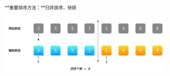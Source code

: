 **重要排序方法：**归并排序，快排

![](https://github.com/ymzeng1/-offer/blob/main/Algorithm/%E5%BD%92%E5%B9%B6%E6%8E%92%E5%BA%8F/51.%20%E6%95%B0%E7%BB%84%E4%B8%AD%E7%9A%84%E9%80%86%E5%BA%8F%E5%AF%B9%20(hard)/WeChat%20Image_20210520221604.png)
